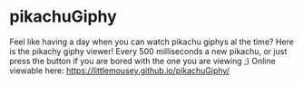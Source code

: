 # pikachuGiphy
Feel like having a day when you can watch pikachu giphys al the time?
Here is the pikachy giphy viewer! Every 500 milliseconds a new pikachu, or just press the button if you are bored with the one you are viewing ;)
Online viewable here: https://littlemousey.github.io/pikachuGiphy/
